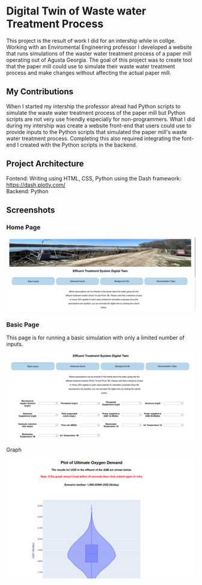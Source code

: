 # Digital Twin of Waste water Treatment Process
This project is the result of work I did for an intership while in collge. Working with an Enviromental Engineering professor I developed a website that runs simulations of the waster water treatment process of a paper mill operating out of Agusta Georgia. The goal of this project was to create tool that the paper mill could use to simulate their waste water treatment process and make changes without affecting the actual paper mill.

## My Contributions
When I started my intership the professor alread had Python scripts to simulate the waste water treatment process of the paper mill but Python scripts are not very use friendly especially for non-programmers. What I did during my intership was create a website front-end that users could use to provide inputs to the Python scripts that simulated the paper mill's waste water treatment process. Completing this also required integrating the font-end I created with the Python scripts in the backend. 

## Project Architecture

Fontend: Writing using HTML, CSS, Python using the Dash framework: https://dash.plotly.com/ \
Backend: Python

## Screenshots

### Home Page
![](./screenshots/home.PNG)

### Basic Page
This page is for running a basic simulation with only a limited number of inputs. 

![](./screenshots/basic.PNG)

Graph

![](./screenshots/basic-graph.PNG)



